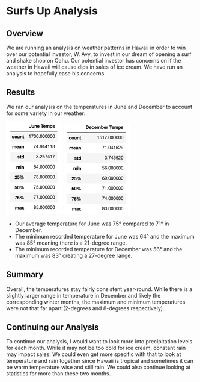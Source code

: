 # Surfs Up Analysis

## Overview 
We are running an analysis on weather patterns in Hawaii in order to win over our potential investor, W. Avy, to invest in our dream of opening a surf and shake shop on Oahu. Our potential investor has concerns on if the weather in Hawaii will cause dips in sales of ice cream. We have run an analysis to hopefully ease his concerns. 


## Results
We ran our analysis on the temperatures in June and December to account for some variety in our weather:


![June_temps](https://github.com/MeredithTracy/Surfs_Up_Analysis/blob/main/Resources/June_temps.png)
![December_temps](https://github.com/MeredithTracy/Surfs_Up_Analysis/blob/main/Resources/December_temps.png)


-	Our average temperature for June was 75° compared to 71° in December. 
-	The minimum recorded temperature for June was 64° and the maximum was 85° meaning there is a 21-degree range. 
-	The minimum recorded temperature for December was 56° and the maximum was 83° creating a 27-degree range. 


## Summary
Overall, the temperatures stay fairly consistent year-round. While there is a slightly larger range in temperature in December and likely the corresponding winter months, the maximum and minimum temperatures were not that far apart (2-degrees and 8-degrees respectively). 


## Continuing our Analysis
To continue our analysis, I would want to look more into precipitation levels for each month.  While it may not be too cold for ice cream, constant rain may impact sales. We could even get more specific with that to look at temperature and rain together since Hawaii is tropical and sometimes it can be warm temperature wise and still rain. We could also continue looking at statistics for more than these two months. 



